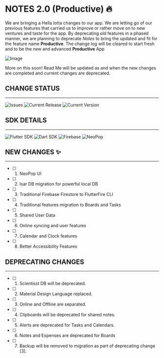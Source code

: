 # NOTES 2.0 (Productive) 🔥

We are bringing a Hella lotta changes to our app. We are letting go of our previous features that carried us to improve or rather move on to new ventures and taste for the app. By deprecating old features in a phased manner, we are planning to deprecate _Notes_ to bring the updated and fit for the feature name **Productive**. The change log will be cleared to start fresh and to be the new and advanced **Productive** App

![Image](https://user-images.githubusercontent.com/41936318/221858181-87c096c3-5679-4201-8e2e-0e497969574a.png)

More on this soon! Read Me will be updated as and when the new changes are completed and current changes are deprecated.

## CHANGE STATUS

--------------------------------------------------------------------

![Issues](https://img.shields.io/github/issues/vjk10/notes?style=for-the-badge&logo=github) ![Current Release](https://img.shields.io/badge/CURRENT%20RELEASE-Release%202-brightgreen?style=for-the-badge&logo=github) ![Current Version](https://img.shields.io/badge/Current%20Version-1.1.6-blue?style=for-the-badge&logo=github)

## SDK DETAILS

--------------------------------------------------------------------

![Flutter SDK](https://img.shields.io/badge/Flutter%20-3.7.3-blue?style=for-the-badge&logo=flutter) ![Dart SDK](https://img.shields.io/badge/Firebase%20-2.7.0-blue?style=for-the-badge&logo=firebase) ![Firebase](https://img.shields.io/badge/Dart%20-2.19.2-blue?style=for-the-badge&logo=dart) ![NeoPop](https://img.shields.io/badge/NeoPop%20-1.0.2-blue?style=for-the-badge)

## NEW CHANGES ✨

--------------------------------------------------------------------

- [ ] 1. NeoPop UI
- [ ] 2. Isar DB migration for powerful local DB
- [ ] 3. Traditional Firebase Firestore to FlutterFire CLI
- [ ] 4. Traditional features migration to Boards and Tasks
- [ ] 5. Shared User Data
- [ ] 6. Online syncing and user features
- [ ] 7. Calendar and Clock features
- [ ] 8. Better Accessibility Features

## DEPRECATING CHANGES

--------------------------------------------------------------------

- [ ] 1. Scientisst DB will be deprecated.
- [ ] 2. Material Design Language replaced.
- [ ] 3. Online and Offline are separated.
- [ ] 4. Clipboards will be deprecated for shared notes.
- [ ] 5. Alerts are deprecated for Tasks and Calendars.
- [ ] 6. Notes and Expenses are deprecated for Boards
- [ ] 7. Backup will be removed to migration as part of deprecating change [3].
